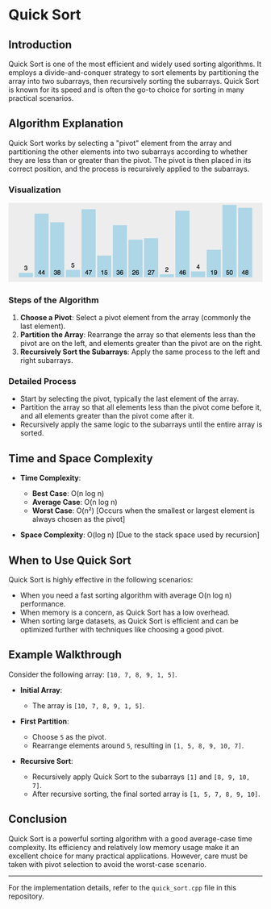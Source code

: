 # Quick Sort

## Introduction

Quick Sort is one of the most efficient and widely used sorting algorithms. It employs a divide-and-conquer strategy to sort elements by partitioning the array into two subarrays, then recursively sorting the subarrays. Quick Sort is known for its speed and is often the go-to choice for sorting in many practical scenarios.

## Algorithm Explanation

Quick Sort works by selecting a "pivot" element from the array and partitioning the other elements into two subarrays according to whether they are less than or greater than the pivot. The pivot is then placed in its correct position, and the process is recursively applied to the subarrays.

### Visualization

![Quick Sort Animation](/images/quick_sort.gif)

### Steps of the Algorithm

1. **Choose a Pivot**: Select a pivot element from the array (commonly the last element).
2. **Partition the Array**: Rearrange the array so that elements less than the pivot are on the left, and elements greater than the pivot are on the right.
3. **Recursively Sort the Subarrays**: Apply the same process to the left and right subarrays.

### Detailed Process

- Start by selecting the pivot, typically the last element of the array.
- Partition the array so that all elements less than the pivot come before it, and all elements greater than the pivot come after it.
- Recursively apply the same logic to the subarrays until the entire array is sorted.

## Time and Space Complexity

- **Time Complexity**:

  - **Best Case**: O(n log n)
  - **Average Case**: O(n log n)
  - **Worst Case**: O(n²) [Occurs when the smallest or largest element is always chosen as the pivot]

- **Space Complexity**: O(log n) [Due to the stack space used by recursion]

## When to Use Quick Sort

Quick Sort is highly effective in the following scenarios:

- When you need a fast sorting algorithm with average O(n log n) performance.
- When memory is a concern, as Quick Sort has a low overhead.
- When sorting large datasets, as Quick Sort is efficient and can be optimized further with techniques like choosing a good pivot.

## Example Walkthrough

Consider the following array: `[10, 7, 8, 9, 1, 5]`.

- **Initial Array**:

  - The array is `[10, 7, 8, 9, 1, 5]`.

- **First Partition**:

  - Choose `5` as the pivot.
  - Rearrange elements around `5`, resulting in `[1, 5, 8, 9, 10, 7]`.

- **Recursive Sort**:
  - Recursively apply Quick Sort to the subarrays `[1]` and `[8, 9, 10, 7]`.
  - After recursive sorting, the final sorted array is `[1, 5, 7, 8, 9, 10]`.

## Conclusion

Quick Sort is a powerful sorting algorithm with a good average-case time complexity. Its efficiency and relatively low memory usage make it an excellent choice for many practical applications. However, care must be taken with pivot selection to avoid the worst-case scenario.

---

For the implementation details, refer to the `quick_sort.cpp` file in this repository.
